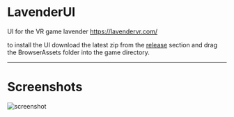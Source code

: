 # LavenderUI
UI for the VR game lavender https://lavendervr.com/

to install the UI download the latest zip from the [release](https://github.com/SupraLP/lavenderUI/releases "release") section and drag the BrowserAssets folder into the game directory.

---

# Screenshots
![screenshot](https://github.com/SupraLP/lavenderUI/blob/master/pre-pictures/pre01.png)

